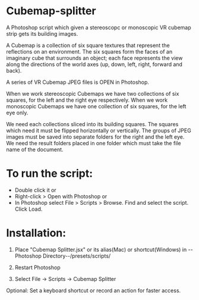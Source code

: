 # Cubemap-splitter
A Photoshop script which given a stereoscopc or monoscopic VR cubemap strip gets its building images.

A Cubemap is a collection of six square textures that represent the reflections on an environment. The six squares form the faces of an imaginary cube that surrounds an object; each face represents the view along the directions of the world axes (up, down, left, right, forward and back).

A series of VR Cubemap JPEG files is OPEN in Photoshop.

When we work stereoscopic Cubemaps we have two collections of six squares, for the left and the right eye respectively.
When we work monoscopic Cubemaps we have one collection of six squares, for the left eye only.

We need each collections sliced into its building squares. The squares which need it must be flipped horizontally or vertically. 
The groups of JPEG images must be saved into separate folders for the right and the left eye.
We need the result folders placed in one folder which must take the file name of the document.

# To run the script:
 - Double click it
or
 - Right-click > Open with Photoshop
or
 - In Photoshop select File > Scripts > Browse. Find and select the script. Click Load.

# Installation:
 1. Place "Cubemap Splitter.jsx" or its alias(Mac) or shortcut(Windows) in --Photoshop Directory--/presets/scripts/

 2. Restart Photoshop

 3. Select File -> Scripts -> Cubemap Splitter

 Optional: Set a keyboard shortcut or record an action for faster access.

